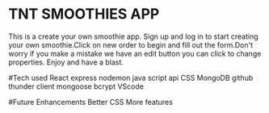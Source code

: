 # TNT SMOOTHIES APP
This is a create your own smoothie app. Sign up and log in to start creating your own smoothie.Click on new order to begin and fill out the form.Don't worry if you make a mistake we have an edit button you can click to change properties. Enjoy and have a blast.

#Tech used
React
express
nodemon
java script
api
CSS
MongoDB
github
thunder client
mongoose
bcrypt
VScode


#Future Enhancements
Better CSS
More features

